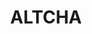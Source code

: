 ---
codehost: https://github.com/altcha-org/altcha
logohandle: altcha
sort: altcha
title: ALTCHA
website: https://altcha.org/
---